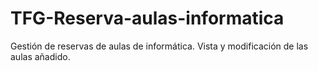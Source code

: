 # TFG-Reserva-aulas-informatica
Gestión de reservas de aulas de informática.
Vista y modificación de las aulas añadido.
